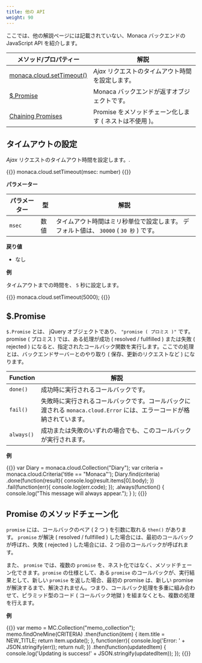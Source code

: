 ```yaml
---
title: 他の API
weight: 90
---
```


ここでは、他の解説ページには記載されていない、Monaca バックエンドの
JavaScript API を紹介します。

メソッド/プロパティー | 解説
----------------|-------------------------
[monaca.cloud.setTimeout()](#タイムアウトの設定) | *Ajax* リクエストのタイムアウト時間を設定します。
[$.Promise](#promise) | Monaca バックエンドが返すオブジェクトです。
[Chaining Promises](#promise-のメソッドチェーン化) | Promise をメソッドチェーン化します ( ネストは不使用 )。

タイムアウトの設定
---------------------------------

*Ajax* リクエストのタイムアウト時間を設定します。.

{{<highlight javascript>}}
monaca.cloud.setTimeout(msec: number)
{{</highlight>}}

**パラメーター**

パラメーター | 型 | 解説 
-----|------|-------------
`msec` | 数値 | タイムアウト時間はミリ秒単位で設定します。 デフォルト値は、 `30000` ( `30 秒` ) です。

**戻り値**

- なし

**例**

タイムアウトまでの時間を、 `5` 秒に設定します。

{{<highlight javascript>}}
monaca.cloud.setTimeout(5000);
{{</highlight>}}

$.Promise
----------

`$.Promise` とは、 jQuery オブジェクトであり、 `"promise ( プロミス )"`
です。promise ( プロミス ) では、ある処理が成功 ( resolved / fullfilled
) または失敗 ( rejected )
になると、指定されたコールバック関数を実行します。ここでの処理とは、バックエンドサーバーとのやり取り
( 保存、更新のリクエストなど ) になります。

Function | 解説
---------|-----------------
`done()`   | 成功時に実行されるコールバックです。
`fail()`   | 失敗時に実行されるコールバックです。コールバックに渡される `monaca.cloud.Error` には、エラーコードが格納されています。
`always()` | 成功または失敗のいずれの場合でも、このコールバックが実行されます。

**例**

{{<highlight javascript>}}
var Diary = monaca.cloud.Collection("Diary");
var criteria = monaca.cloud.Criteria('title == "Monaca"');
Diary.find(criteria)
    .done(function(result){
        console.log(result.items[0].body);
    })
    .fail(function(err){
        console.log(err.code);
    });
    .always(function()
    {
        console.log("This message will always appear.");
    }
);
{{</highlight>}}

Promise のメソッドチェーン化
----------------------------

`promise` には、コールバックのペア ( 2 つ ) を引数に取れる `then()`
があります。 `promise` が解決 ( resolved / fullfilled )
した場合には、最初のコールバックが呼ばれ、失敗 ( rejected )
した場合には、2 つ目のコールバックが呼ばれます。

また、 `promise` では、複数の `promise`
を、ネスト化ではなく、メソッドチェーン化できます。`promise`
の仕様として、ある `promise` のコールバックが、実行結果として、新しい
`promise` を返した場合、最初の promise は、新しい promise
が解決するまで、解決されません。つまり、コールバック処理を多重に組み合わせて、ピラミッド型のコード
( コールバック地獄 ) を組まなくとも、複数の処理を行えます。

**例**

{{<highlight javascript>}}
var memo = MC.Collection("memo_collection");
memo.findOneMine(CRITERIA)
    .then(function(item) {
        item.title = NEW_TITLE;
        return item.update();
    }, function(err){
        console.log('Error: ' + JSON.stringify(err));
        return null; })
    .then(function(updatedItem) {
        console.log('Updating is success!' + JSON.stringify(updatedItem));
});
{{</highlight>}}

